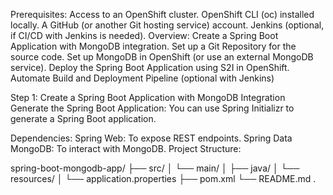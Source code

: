 Prerequisites:
Access to an OpenShift cluster.
OpenShift CLI (oc) installed locally.
A GitHub (or another Git hosting service) account.
Jenkins (optional, if CI/CD with Jenkins is needed).
Overview:
Create a Spring Boot Application with MongoDB integration.
Set up a Git Repository for the source code.
Set up MongoDB in OpenShift (or use an external MongoDB service).
Deploy the Spring Boot Application using S2I in OpenShift.
Automate Build and Deployment Pipeline (optional with Jenkins)

Step 1: Create a Spring Boot Application with MongoDB Integration
Generate the Spring Boot Application:
You can use Spring Initializr to generate a Spring Boot application.

Dependencies:
Spring Web: To expose REST endpoints.
Spring Data MongoDB: To interact with MongoDB.
Project Structure:

spring-boot-mongodb-app/
├── src/
│   └── main/
│       ├── java/
│       └── resources/
│           └── application.properties
├── pom.xml
└── README.md
.
